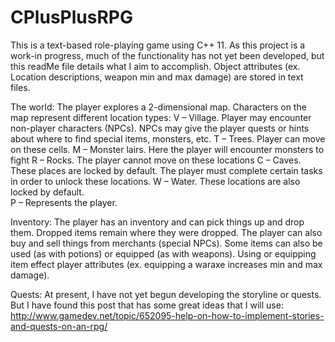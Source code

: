 # CPlusPlusRPG
This is a text-based role-playing game using C++ 11.  As this project is a work-in progress, much of the functionality has not yet been developed, but this readMe file details what I aim to accomplish.
Object attributes (ex. Location descriptions, weapon min and max damage) are stored in text files. 

The world:
The player explores a 2-dimensional map.  Characters on the map represent different location types:
V – Village.  Player may encounter non-player characters (NPCs).  NPCs may give the player quests or hints about where to find special items, monsters, etc.
T – Trees.  Player can move on these cells.
M – Monster lairs.  Here the player will encounter monsters to fight
R – Rocks.  The player cannot move on these locations
C – Caves.  These places are locked by default.  The player must complete certain tasks in order to unlock these locations.
W – Water.  These locations are also locked by default.  
P – Represents the player.

Inventory:
The player has an inventory and can pick things up and drop them.  Dropped items remain where they were dropped.  The player can also buy and sell things from merchants (special NPCs).  Some items can also be used (as with potions) or equipped (as with weapons).  Using or equipping item effect player attributes (ex. equipping a waraxe increases min and max damage).

Quests:
At present, I have not yet begun developing the storyline or quests.  But I have found this post that has some great ideas that I will use: http://www.gamedev.net/topic/652095-help-on-how-to-implement-stories-and-quests-on-an-rpg/


